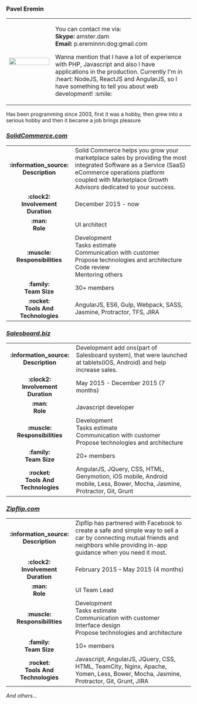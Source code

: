 <h3>Pavel Eremin</h3>

<table>
    <tr>
        <td width="25%">
            <img width="100%" src="https://paveleremin.github.io/paveleremin.jpg">
        </td>
        <td>
            <p>
                You can contact me via:
                <br>
                <b>Skype:</b> amster.dam
                <br>
                <b>Email:</b> p.ereminnn:dog:gmail.com
            </p>
            <p>
                Wanna mention that I have a lot of experience with PHP,
                Javascript and also I have applications in the production.
                Currently I'm in :heart: NodeJS, ReactJS and AngularJS,
                so I have something to tell you about web development! :smile:
            </p>
        </td>
    </tr>
</table>

<p>
    Has been programming since 2003, first it was a hobby,
    then grew into a serious hobby and then it became a job brings pleasure
</p>

<h3><i><a href="http://solidcommerce.com" target="_blank">SolidCommerce.com</a></i></h3>
<table>
    <tbody>
        <tr>
            <td align="center"><b>:information_source:<br>Description</b></td>
            <td>
                Solid Commerce helps you grow your marketplace sales
                by providing the most integrated Software as a Service (SaaS) eCommerce operations platform
                coupled with Marketplace Growth Advisors dedicated to your success.
            </td>
        </tr>
        <tr>
            <td align="center"><b>:clock2:<br>Involvement Duration</b></td>
            <td>
                December 2015 - now
            </td>
        </tr>
        <tr>
            <td align="center"><b>:man:<br>Role</b></td>
            <td>
                UI architect
            </td>
        </tr>
        <tr>
            <td align="center"><b>:muscle:<br>Responsibilities</b></td>
            <td>
                Development<br>
                Tasks estimate<br>
                Communication with customer<br>
                Propose technologies and architecture<br>
                Code review<br>
                Mentoring others
            </td>
        </tr>
        <tr>
            <td align="center"><b>:family:<br>Team Size</b></td>
            <td>
                30+ members
            </td>
        </tr>
        <tr>
            <td align="center"><b>:rocket:<br>Tools And Technologies</b></td>
            <td>
                AngularJS, ES6, Gulp, Webpack, SASS, Jasmine, Protractor, TFS, JIRA
            </td>
        </tr>
    </tbody>
</table>

<h3><i><a href="http://salesboard.biz" target="_blank">Salesboard.biz</a></i></h3>
<table>
    <tbody>
        <tr>
            <td align="center"><b>:information_source:<br>Description</b></td>
            <td>
                Development add ons(part of Salesboard system),
                that were launched at tablets(iOS, Android) and help increase sales.
            </td>
        </tr>
        <tr>
            <td align="center"><b>:clock2:<br>Involvement Duration</b></td>
            <td>
                May 2015 - December 2015 (7 months)
            </td>
        </tr>
        <tr>
            <td align="center"><b>:man:<br>Role</b></td>
            <td>
                Javascript developer
            </td>
        </tr>
        <tr>
            <td align="center"><b>:muscle:<br>Responsibilities</b></td>
            <td>
                Development<br>
                Tasks estimate<br>
                Communication with customer<br>
                Propose technologies and architecture
            </td>
        </tr>
        <tr>
            <td align="center"><b>:family:<br>Team Size</b></td>
            <td>
                20+ members
            </td>
        </tr>
        <tr>
            <td align="center"><b>:rocket:<br>Tools And Technologies</b></td>
            <td>
                AngularJS, JQuery, CSS, HTML, Genymotion, iOS mobile,
                Android mobile, Less, Bower, Mocha, Jasmine, Protractor, Git, Grunt
            </td>
        </tr>
    </tbody>
</table>

<h3><i><a href="http://zipflip.com" target="_blank">Zipflip.com</a></i></h3>
<table>
    <tbody>
        <tr>
            <td align="center"><b>:information_source:<br>Description</b></td>
            <td>
                Zipflip has partnered with Facebook to create a safe and simple way
                to sell a car by connecting mutual friends and neighbors while providing
                in-app guidance when you need it most.
            </td>
        </tr>
        <tr>
            <td align="center"><b>:clock2:<br>Involvement Duration</b></td>
            <td>
                February 2015 – May 2015 (4 months)
            </td>
        </tr>
        <tr>
            <td align="center"><b>:man:<br>Role</b></td>
            <td>
                UI Team Lead
            </td>
        </tr>
        <tr>
            <td align="center"><b>:muscle:<br>Responsibilities</b></td>
            <td>
                Development<br>
                Tasks estimate<br>
                Communication with customer<br>
                Interface design<br>
                Propose technologies and architecture
            </td>
        </tr>
        <tr>
            <td align="center"><b>:family:<br>Team Size</b></td>
            <td>
                10+ members
            </td>
        </tr>
        <tr>
            <td align="center"><b>:rocket:<br>Tools And Technologies</b></td>
            <td>
                Javascript, AngularJS, JQuery, CSS, HTML, TeamCity, Nginx,
                Apache, Yomen, Less, Bower, Mocha, Jasmine, Protractor, Git, Grunt, JIRA
            </td>
        </tr>
    </tbody>
</table>

<i>And others...</i>
